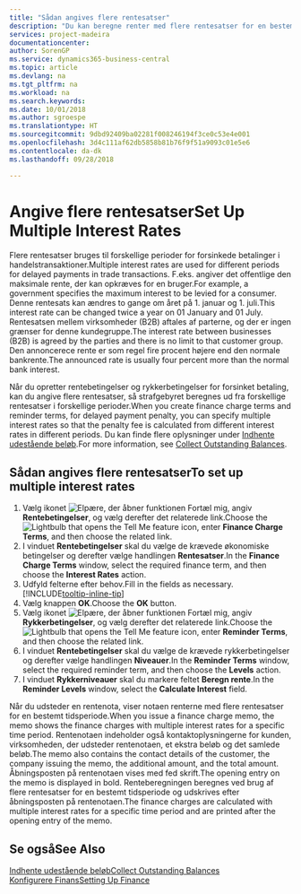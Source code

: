 ```yaml
---
title: "Sådan angives flere rentesatser"
description: "Du kan beregne renter med flere rentesatser for en bestemt periode. Renteberegningen sker på samme måde for alle finansielle udgifter , der er kun ændring i rentesatsen for en bestemt periode."
services: project-madeira
documentationcenter: 
author: SorenGP
ms.service: dynamics365-business-central
ms.topic: article
ms.devlang: na
ms.tgt_pltfrm: na
ms.workload: na
ms.search.keywords: 
ms.date: 10/01/2018
ms.author: sgroespe
ms.translationtype: HT
ms.sourcegitcommit: 9dbd92409ba02281f008246194f3ce0c53e4e001
ms.openlocfilehash: 3d4c111af62db5858b81b76f9f51a9093c01e5e6
ms.contentlocale: da-dk
ms.lasthandoff: 09/28/2018

---
```

# <a name="set-up-multiple-interest-rates"></a><span data-ttu-id="c680e-104">Angive flere rentesatser</span><span class="sxs-lookup"><span data-stu-id="c680e-104">Set Up Multiple Interest Rates</span></span>
<span data-ttu-id="c680e-105">Flere rentesatser bruges til forskellige perioder for forsinkede betalinger i handelstransaktioner.</span><span class="sxs-lookup"><span data-stu-id="c680e-105">Multiple interest rates are used for different periods for delayed payments in trade transactions.</span></span> <span data-ttu-id="c680e-106">F.eks. angiver det offentlige den maksimale rente, der kan opkræves for en bruger.</span><span class="sxs-lookup"><span data-stu-id="c680e-106">For example, a government specifies the maximum interest to be levied for a consumer.</span></span> <span data-ttu-id="c680e-107">Denne rentesats kan ændres to gange om året på 1. januar og 1. juli.</span><span class="sxs-lookup"><span data-stu-id="c680e-107">This interest rate can be changed twice a year on 01 January and 01 July.</span></span> <span data-ttu-id="c680e-108">Rentesatsen mellem virksomheder (B2B) aftales af parterne, og der er ingen grænser for denne kundegruppe.</span><span class="sxs-lookup"><span data-stu-id="c680e-108">The interest rate between businesses (B2B) is agreed by the parties and there is no limit to that customer group.</span></span> <span data-ttu-id="c680e-109">Den annoncerece rente er som regel fire procent højere end den normale bankrente.</span><span class="sxs-lookup"><span data-stu-id="c680e-109">The announced rate is usually four percent more than the normal bank interest.</span></span>

<span data-ttu-id="c680e-110">Når du opretter rentebetingelser og rykkerbetingelser for forsinket betaling, kan du angive flere rentesatser, så strafgebyret beregnes ud fra forskellige rentesatser i forskellige perioder.</span><span class="sxs-lookup"><span data-stu-id="c680e-110">When you create finance charge terms and reminder terms, for delayed payment penalty, you can specify multiple interest rates so that the penalty fee is calculated from different interest rates in different periods.</span></span> <span data-ttu-id="c680e-111">Du kan finde flere oplysninger under [Indhente udestående beløb](receivables-collect-outstanding-balances.md).</span><span class="sxs-lookup"><span data-stu-id="c680e-111">For more information, see [Collect Outstanding Balances](receivables-collect-outstanding-balances.md).</span></span>

## <a name="to-set-up-multiple-interest-rates"></a><span data-ttu-id="c680e-112">Sådan angives flere rentesatser</span><span class="sxs-lookup"><span data-stu-id="c680e-112">To set up multiple interest rates</span></span>  
1.  <span data-ttu-id="c680e-113">Vælg ikonet ![Elpære, der åbner funktionen Fortæl mig](media/ui-search/search_small.png "Fortæl mig, hvad du vil foretage dig"), angiv **Rentebetingelser**, og vælg derefter det relaterede link.</span><span class="sxs-lookup"><span data-stu-id="c680e-113">Choose the ![Lightbulb that opens the Tell Me feature](media/ui-search/search_small.png "Tell me what you want to do") icon, enter **Finance Charge Terms**, and then choose the related link.</span></span>  
2.  <span data-ttu-id="c680e-114">I vinduet **Rentebetingelser** skal du vælge de krævede økonomiske betingelser og derefter vælge handlingen **Rentesatser**.</span><span class="sxs-lookup"><span data-stu-id="c680e-114">In the **Finance Charge Terms** window, select the required finance term, and then choose the **Interest Rates** action.</span></span>  
3.  <span data-ttu-id="c680e-115">Udfyld felterne efter behov.</span><span class="sxs-lookup"><span data-stu-id="c680e-115">Fill in the fields as necessary.</span></span> [!INCLUDE[tooltip-inline-tip](includes/tooltip-inline-tip_md.md)]
4.  <span data-ttu-id="c680e-116">Vælg knappen **OK**.</span><span class="sxs-lookup"><span data-stu-id="c680e-116">Choose the **OK** button.</span></span>  
5.  <span data-ttu-id="c680e-117">Vælg ikonet ![Elpære, der åbner funktionen Fortæl mig](media/ui-search/search_small.png "Fortæl mig, hvad du vil foretage dig"), angiv **Rykkerbetingelser**, og vælg derefter det relaterede link.</span><span class="sxs-lookup"><span data-stu-id="c680e-117">Choose the ![Lightbulb that opens the Tell Me feature](media/ui-search/search_small.png "Tell me what you want to do") icon, enter **Reminder Terms**, and then choose the related link.</span></span>  
6.  <span data-ttu-id="c680e-118">I vinduet **Rentebetingelser** skal du vælge de krævede rykkerbetingelser og derefter vælge handlingen **Niveauer**.</span><span class="sxs-lookup"><span data-stu-id="c680e-118">In the **Reminder Terms** window, select the required reminder term, and then choose the **Levels** action.</span></span>  
7.  <span data-ttu-id="c680e-119">I vinduet **Rykkerniveauer** skal du markere feltet **Beregn rente**.</span><span class="sxs-lookup"><span data-stu-id="c680e-119">In the **Reminder Levels** window, select the **Calculate Interest** field.</span></span>  

<span data-ttu-id="c680e-120">Når du udsteder en rentenota, viser notaen renterne med flere rentesatser for en bestemt tidsperiode.</span><span class="sxs-lookup"><span data-stu-id="c680e-120">When you issue a finance charge memo, the memo shows the finance charges with multiple interest rates for a specific time period.</span></span> <span data-ttu-id="c680e-121">Rentenotaen indeholder også kontaktoplysningerne for kunden, virksomheden, der udsteder rentenotaen, et ekstra beløb og det samlede beløb.</span><span class="sxs-lookup"><span data-stu-id="c680e-121">The memo also contains the contact details of the customer, the company issuing the memo, the additional amount, and the total amount.</span></span> <span data-ttu-id="c680e-122">Åbningsposten på rentenotaen vises med fed skrift.</span><span class="sxs-lookup"><span data-stu-id="c680e-122">The opening entry on the memo is displayed in bold.</span></span> <span data-ttu-id="c680e-123">Renteberegningen beregnes ved brug af flere rentesatser for en bestemt tidsperiode og udskrives efter åbningsposten på rentenotaen.</span><span class="sxs-lookup"><span data-stu-id="c680e-123">The finance charges are calculated with multiple interest rates for a specific time period and are printed after the opening entry of the memo.</span></span>  

## <a name="see-also"></a><span data-ttu-id="c680e-124">Se også</span><span class="sxs-lookup"><span data-stu-id="c680e-124">See Also</span></span>  
[<span data-ttu-id="c680e-125">Indhente udestående beløb</span><span class="sxs-lookup"><span data-stu-id="c680e-125">Collect Outstanding Balances</span></span>](receivables-collect-outstanding-balances.md)  
[<span data-ttu-id="c680e-126">Konfigurere Finans</span><span class="sxs-lookup"><span data-stu-id="c680e-126">Setting Up Finance</span></span>](finance-setup-finance.md)

